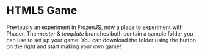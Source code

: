 HTML5 Game
=============

Previously an experiment in FrozenJS, now a place to experiment with Phaser.
The *master* & *template* branches both contain a sample folder you can use to set up your game. You can download the folder using the button on the right and start making your own game!
